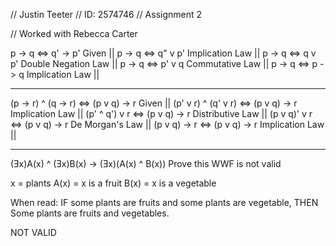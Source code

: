 // Justin Teeter
// ID: 2574746
// Assignment 2

// Worked with Rebecca Carter

p -> q <=> q' -> p'  Given               ||
p -> q <=> q" v p'   Implication Law     ||
p -> q <=> q v p'    Double Negation Law ||
p -> q <=> p' v q    Commutative Law     ||
p -> q <=> p -> q    Implication Law     ||

---------------------------------------------------------------

(p -> r) ^ (q -> r) <=> (p v q) -> r   Given            ||
(p' v r) ^ (q' v r) <=> (p v q) -> r   Implication Law  ||
(p' ^ q') v r <=> (p v q) -> r         Distributive Law ||
(p v q)' v r <=> (p v q) -> r          De Morgan's Law  ||
(p v q) -> r <=> (p v q) -> r          Implication Law  ||

---------------------------------------------------------------

(Ǝx)A(x) ^ (Ǝx)B(x) -> (Ǝx)(A(x) ^ B(x))
Prove this WWF is not valid

x = plants
A(x) = x is a fruit
B(x) = x is a vegetable

When read:
IF some plants are fruits and some plants are vegetable,
THEN Some plants are fruits and vegetables.

NOT VALID
